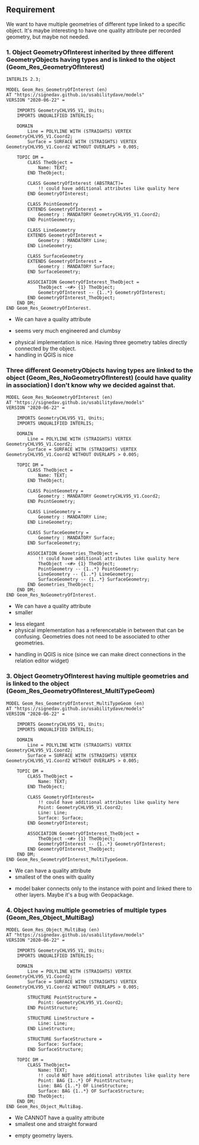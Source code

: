## Requirement
We want to have multiple geometries of different type linked to a specific object. It's maybe interesting to have one quality attribute per recorded geometry, but maybe not needed.

### 1. Object GeometryOfInterest inherited by three different GeometryObjects having types and is linked to the object (Geom_Res_GeometryOfInterest)

```
INTERLIS 2.3;

MODEL Geom_Res_GeometryOfInterest (en) 
AT "https://signedav.github.io/usabilitydave/models"
VERSION "2020-06-22" =
  
    IMPORTS GeometryCHLV95_V1, Units;
    IMPORTS UNQUALIFIED INTERLIS;
  
    DOMAIN
        Line = POLYLINE WITH (STRAIGHTS) VERTEX GeometryCHLV95_V1.Coord2;
        Surface = SURFACE WITH (STRAIGHTS) VERTEX GeometryCHLV95_V1.Coord2 WITHOUT OVERLAPS > 0.005;
        
    TOPIC DM =
        CLASS TheObject =
            Name: TEXT;
        END TheObject;

        CLASS GeometryOfInterest (ABSTRACT)=
            !! could have additional attributes like quality here
        END GeometryOfInterest;

        CLASS PointGeometry
        EXTENDS GeometryOfInterest =
            Geometry : MANDATORY GeometryCHLV95_V1.Coord2;
        END PointGeometry;

        CLASS LineGeometry
        EXTENDS GeometryOfInterest =
            Geometry : MANDATORY Line;
        END LineGeometry;

        CLASS SurfaceGeometry
        EXTENDS GeometryOfInterest =
            Geometry : MANDATORY Surface;
        END SurfaceGeometry; 

        ASSOCIATION GeometryOfInterest_TheObject =
            TheObject -<#> {1} TheObject;
            GeometryOfInterest -- {1..*} GeometryOfInterest;
        END GeometryOfInterest_TheObject;
    END DM;
END Geom_Res_GeometryOfInterest.
```
+ We can have a quality attribute
- seems very much engineered and clumbsy
+ physical implementation is nice. Having three geometry tables directly connected by the object.
+ handling in QGIS is nice 

### Three different GeometryObjects having types are linked to the object (Geom_Res_NoGeometryOfInterest) (could have quality in association) I don't know why we decided against that. 
```
MODEL Geom_Res_NoGeometryOfInterest (en) 
AT "https://signedav.github.io/usabilitydave/models"
VERSION "2020-06-22" =
  
    IMPORTS GeometryCHLV95_V1, Units;
    IMPORTS UNQUALIFIED INTERLIS;
  
    DOMAIN
        Line = POLYLINE WITH (STRAIGHTS) VERTEX GeometryCHLV95_V1.Coord2;
        Surface = SURFACE WITH (STRAIGHTS) VERTEX GeometryCHLV95_V1.Coord2 WITHOUT OVERLAPS > 0.005;
        
    TOPIC DM =
        CLASS TheObject =
            Name: TEXT;
        END TheObject;

        CLASS PointGeometry =
            Geometry : MANDATORY GeometryCHLV95_V1.Coord2;
        END PointGeometry;

        CLASS LineGeometry =
            Geometry : MANDATORY Line;
        END LineGeometry;

        CLASS SurfaceGeometry =
            Geometry : MANDATORY Surface;
        END SurfaceGeometry; 

        ASSOCIATION Geometries_TheObject = 
            !! could have additional attributes like quality here
            TheObject -<#> {1} TheObject;
            PointGeometry -- {1..*} PointGeometry;
            LineGeometry -- {1..*} LineGeometry;
            SurfaceGeometry -- {1..*} SurfaceGeometry;
        END Geometries_TheObject;
    END DM;
END Geom_Res_NoGeometryOfInterest.
```
+ We can have a quality attribute
+ smaller
- less elegant
- physical implementation has a referencetable in between that can be confusing. Geometries does not need to be associated to other geometries.
+ handling in QGIS is nice (since we can make direct connections in the relation editor widget)

### 3. Object GeometryOfInterest having multiple geometries and is linked to the object (Geom_Res_GeometryOfInterest_MultiTypeGeom)
```
MODEL Geom_Res_GeometryOfInterest_MultiTypeGeom (en) 
AT "https://signedav.github.io/usabilitydave/models"
VERSION "2020-06-22" =
  
    IMPORTS GeometryCHLV95_V1, Units;
    IMPORTS UNQUALIFIED INTERLIS;
  
    DOMAIN
        Line = POLYLINE WITH (STRAIGHTS) VERTEX GeometryCHLV95_V1.Coord2;
        Surface = SURFACE WITH (STRAIGHTS) VERTEX GeometryCHLV95_V1.Coord2 WITHOUT OVERLAPS > 0.005;
        
    TOPIC DM =
        CLASS TheObject =
            Name: TEXT;
        END TheObject;

        CLASS GeometryOfInterest=           
            !! could have additional attributes like quality here
            Point: GeometryCHLV95_V1.Coord2;
            Line: Line;
            Surface: Surface;
        END GeometryOfInterest;

        ASSOCIATION GeometryOfInterest_TheObject =
            TheObject -<#> {1} TheObject;
            GeometryOfInterest -- {1..*} GeometryOfInterest;
        END GeometryOfInterest_TheObject;
    END DM;
END Geom_Res_GeometryOfInterest_MultiTypeGeom.
```
+ We can have a quality attribute
+ smallest of the ones with quality
- model baker connects only to the instance with point and linked there to other layers. Maybe it's a bug with Geopackage.

### 4. Object having multiple geometries of multiple types (Geom_Res_Object_MultiBag) 
```
MODEL Geom_Res_Object_MultiBag (en) 
AT "https://signedav.github.io/usabilitydave/models"
VERSION "2020-06-22" =
  
    IMPORTS GeometryCHLV95_V1, Units;
    IMPORTS UNQUALIFIED INTERLIS;
  
    DOMAIN
        Line = POLYLINE WITH (STRAIGHTS) VERTEX GeometryCHLV95_V1.Coord2;
        Surface = SURFACE WITH (STRAIGHTS) VERTEX GeometryCHLV95_V1.Coord2 WITHOUT OVERLAPS > 0.005;

        STRUCTURE PointStructure = 
            Point: GeometryCHLV95_V1.Coord2;
        END PointStructure;
            
        STRUCTURE LineStructure = 
            Line: Line;
        END LineStructure;
        
        STRUCTURE SurfaceStructure = 
            Surface: Surface;
        END SurfaceStructure;

    TOPIC DM =
        CLASS TheObject=
            Name: TEXT;
            !! could NOT have additional attributes like quality here
            Point: BAG {1..*} OF PointStructure;
            Line: BAG {1..*} OF LineStructure;
            Surface: BAG {1..*} OF SurfaceStructure;
        END TheObject;
    END DM;
END Geom_Res_Object_MultiBag.
```
+ We CANNOT have a quality attribute
+ smallest one and straight forward
- empty geometry layers.